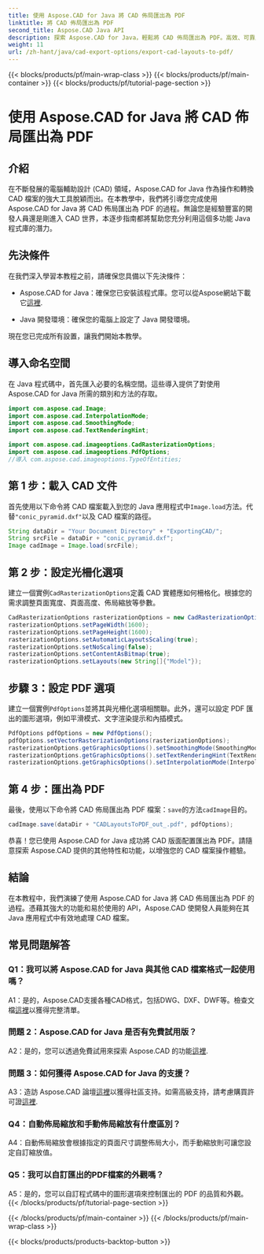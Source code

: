 ```yaml
---
title: 使用 Aspose.CAD for Java 將 CAD 佈局匯出為 PDF
linktitle: 將 CAD 佈局匯出為 PDF
second_title: Aspose.CAD Java API
description: 探索 Aspose.CAD for Java，輕鬆將 CAD 佈局匯出為 PDF。高效、可靠且對開發人員友善。
weight: 11
url: /zh-hant/java/cad-export-options/export-cad-layouts-to-pdf/
---
```


{{< blocks/products/pf/main-wrap-class >}}
{{< blocks/products/pf/main-container >}}
{{< blocks/products/pf/tutorial-page-section >}}

# 使用 Aspose.CAD for Java 將 CAD 佈局匯出為 PDF

## 介紹

在不斷發展的電腦輔助設計 (CAD) 領域，Aspose.CAD for Java 作為操作和轉換 CAD 檔案的強大工具脫穎而出。在本教學中，我們將引導您完成使用 Aspose.CAD for Java 將 CAD 佈局匯出為 PDF 的過程。無論您是經驗豐富的開發人員還是剛進入 CAD 世界，本逐步指南都將幫助您充分利用這個多功能 Java 程式庫的潛力。

## 先決條件

在我們深入學習本教程之前，請確保您具備以下先決條件：

-  Aspose.CAD for Java：確保您已安裝該程式庫。您可以從Aspose網站下載它[這裡](https://releases.aspose.com/cad/java/).

- Java 開發環境：確保您的電腦上設定了 Java 開發環境。

現在您已完成所有設置，讓我們開始本教學。

## 導入命名空間

在 Java 程式碼中，首先匯入必要的名稱空間。這些導入提供了對使用 Aspose.CAD for Java 所需的類別和方法的存取。

```java
import com.aspose.cad.Image;
import com.aspose.cad.InterpolationMode;
import com.aspose.cad.SmoothingMode;
import com.aspose.cad.TextRenderingHint;

import com.aspose.cad.imageoptions.CadRasterizationOptions;
import com.aspose.cad.imageoptions.PdfOptions;
//導入 com.aspose.cad.imageoptions.TypeOfEntities;
```

## 第 1 步：載入 CAD 文件

首先使用以下命令將 CAD 檔案載入到您的 Java 應用程式中`Image.load`方法。代替`"conic_pyramid.dxf"`以及 CAD 檔案的路徑。

```java
String dataDir = "Your Document Directory" + "ExportingCAD/";
String srcFile = dataDir + "conic_pyramid.dxf";
Image cadImage = Image.load(srcFile);
```

## 第 2 步：設定光柵化選項

建立一個實例`CadRasterizationOptions`定義 CAD 實體應如何柵格化。根據您的需求調整頁面寬度、頁面高度、佈局縮放等參數。

```java
CadRasterizationOptions rasterizationOptions = new CadRasterizationOptions();
rasterizationOptions.setPageWidth(1600);
rasterizationOptions.setPageHeight(1600);
rasterizationOptions.setAutomaticLayoutsScaling(true);
rasterizationOptions.setNoScaling(false);
rasterizationOptions.setContentAsBitmap(true);
rasterizationOptions.setLayouts(new String[]{"Model"});
```

## 步驟 3：設定 PDF 選項

建立一個實例`PdfOptions`並將其與光柵化選項相關聯。此外，還可以設定 PDF 匯出的圖形選項，例如平滑模式、文字渲染提示和內插模式。

```java
PdfOptions pdfOptions = new PdfOptions();
pdfOptions.setVectorRasterizationOptions(rasterizationOptions);
rasterizationOptions.getGraphicsOptions().setSmoothingMode(SmoothingMode.HighQuality);
rasterizationOptions.getGraphicsOptions().setTextRenderingHint(TextRenderingHint.AntiAliasGridFit);
rasterizationOptions.getGraphicsOptions().setInterpolationMode(InterpolationMode.HighQualityBicubic);
```

## 第 4 步：匯出為 PDF

最後，使用以下命令將 CAD 佈局匯出為 PDF 檔案：`save`的方法`cadImage`目的。

```java
cadImage.save(dataDir + "CADLayoutsToPDF_out_.pdf", pdfOptions);
```

恭喜！您已使用 Aspose.CAD for Java 成功將 CAD 版面配置匯出為 PDF。請隨意探索 Aspose.CAD 提供的其他特性和功能，以增強您的 CAD 檔案操作體驗。

## 結論

在本教程中，我們演練了使用 Aspose.CAD for Java 將 CAD 佈局匯出為 PDF 的過程。憑藉其強大的功能和易於使用的 API，Aspose.CAD 使開發人員能夠在其 Java 應用程式中有效地處理 CAD 檔案。

## 常見問題解答

### Q1：我可以將 Aspose.CAD for Java 與其他 CAD 檔案格式一起使用嗎？

 A1：是的，Aspose.CAD支援各種CAD格式，包括DWG、DXF、DWF等。檢查文檔[這裡](https://reference.aspose.com/cad/java/)以獲得完整清單。

### 問題 2：Aspose.CAD for Java 是否有免費試用版？

 A2：是的，您可以透過免費試用來探索 Aspose.CAD 的功能[這裡](https://releases.aspose.com/).

### 問題 3：如何獲得 Aspose.CAD for Java 的支援？

 A3：造訪 Aspose.CAD 論壇[這裡](https://forum.aspose.com/c/cad/19)以獲得社區支持。如需高級支持，請考慮購買許可證[這裡](https://purchase.aspose.com/buy).

### Q4：自動佈局縮放和手動佈局縮放有什麼區別？

A4：自動佈局縮放會根據指定的頁面尺寸調整佈局大小，而手動縮放則可讓您設定自訂縮放值。

### Q5：我可以自訂匯出的PDF檔案的外觀嗎？

A5：是的，您可以自訂程式碼中的圖形選項來控制匯出的 PDF 的品質和外觀。
{{< /blocks/products/pf/tutorial-page-section >}}

{{< /blocks/products/pf/main-container >}}
{{< /blocks/products/pf/main-wrap-class >}}

{{< blocks/products/products-backtop-button >}}
